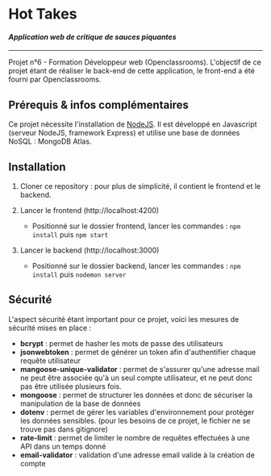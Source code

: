 # Hot Takes

#### _Application web de critique de sauces piquantes_

---

Projet n°6 - Formation Développeur web (Openclassrooms).
L'objectif de ce projet étant de réaliser le back-end de cette application, le front-end a été fourni par Openclassrooms.

## Prérequis & infos complémentaires

Ce projet nécessite l'installation de [NodeJS](https://nodejs.org/en/).
Il est développé en Javascript (serveur NodeJS, framework Express) et utilise une base de données NoSQL : MongoDB Atlas.

## Installation

1. Cloner ce repository : pour plus de simplicité, il contient le frontend et le backend.
2. Lancer le frontend (http://localhost:4200)

   - Positionné sur le dossier frontend, lancer les commandes : `npm install` puis `npm start`
3. Lancer le backend (http://localhost:3000)

   - Positionné sur le dossier backend, lancer les commandes : `npm install` puis `nodemon server`

## Sécurité

L'aspect sécurité étant important pour ce projet, voici les mesures de sécurité mises en place :

- **bcrypt** : permet de hasher les mots de passe des utilisateurs
- **jsonwebtoken** : permet de générer un token afin d'authentifier chaque requête utilisateur
- **mangoose-unique-validator** : permet de s'assurer qu'une adresse mail ne peut être associée qu'à un seul compte utilisateur, et ne peut donc pas être utilisée plusieurs fois.
- **mongoose** : permet de structurer les données et donc de sécuriser la manipulation de la base de données
- **dotenv** : permet de gérer les variables d'environnement pour protéger les données sensibles. (pour les besoins de ce projet, le fichier ne se trouve pas dans gitignore)
- **rate-limit** : permet de limiter le nombre de requêtes effectuées à une API dans un temps donné
- **email-validator** :  validation d'une adresse email valide à la création de compte
